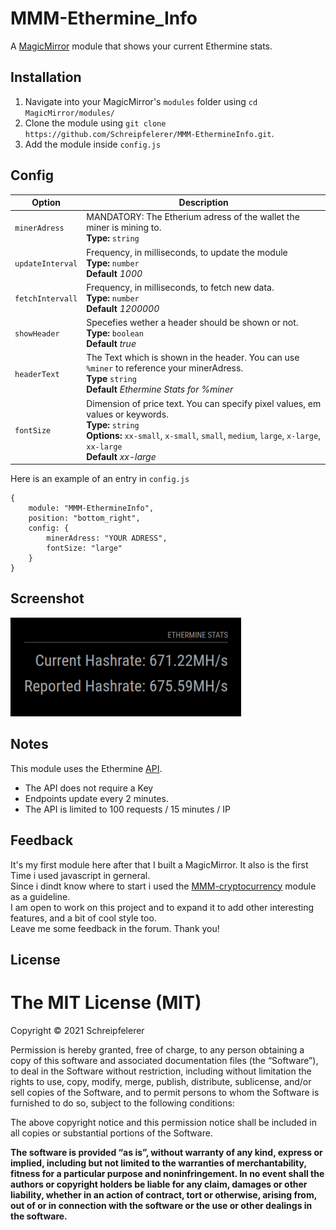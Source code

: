 # MMM-Ethermine_Info
A <a href="https://github.com/MichMich/MagicMirror">MagicMirror</a> module that shows your current Ethermine stats.

## Installation
1. Navigate into your MagicMirror's `modules` folder using `cd MagicMirror/modules/`
2. Clone the module using `git clone https://github.com/Schreipfelerer/MMM-EthermineInfo.git`.
3. Add the module inside `config.js`

## Config

|Option|Description|
|---|---|
|`minerAdress`|MANDATORY: The Etherium adress of the wallet the miner is mining to.<br>**Type:** `string`|
|`updateInterval`|Frequency, in milliseconds, to update the module<br>**Type:** `number` <br> **Default** <i>1000</i>|
|`fetchIntervall`|Frequency, in milliseconds, to fetch new data.<br>**Type:** `number` <br> **Default** <i>1200000</i>|
|`showHeader`|Specefies wether a header should be shown or not.<br>**Type:** `boolean`<br> **Default** <i>true</i> |
|`headerText`|The Text which is shown in the header. You can use `%miner` to reference your minerAdress.<br> **Type** `string` <br> **Default** <i>Ethermine Stats for %miner</i> |
|`fontSize`| Dimension of price text. You can specify pixel values, em values or keywords.<br> **Type:** `string` <br>**Options:** `xx-small`, `x-small`, `small`, `medium`, `large`, `x-large`, `xx-large` <br> **Default** <i>xx-large</i> |


Here is an example of an entry in `config.js`
```
{
	module: "MMM-EthermineInfo",
	position: "bottom_right",
	config: {
		minerAdress: "YOUR ADRESS",
        fontSize: "large"
	}
}
```

## Screenshot
![Screenshot of working module](/Info.png?raw=true "Example screenshot")

## Notes
This module uses the Ethermine <a href="https://ethermine.org/api/pool">API</a>.
- The API does not require a Key
- Endpoints update every 2 minutes.
- The API is limited to 100 requests / 15 minutes / IP

## Feedback
It's my first module here after that I built a MagicMirror. It also is the first Time i used javascript in gerneral.
<br>Since i dindt know where to start i used the <a href="https://github.com/matteodanelli/MMM-cryptocurrency">MMM-cryptocurrency</a> module as a guideline.
<br>I am open to work on this project and to expand it to add other interesting features, and a bit of cool style too.
<br>Leave me some feedback in the forum. Thank you!


## License
The MIT License (MIT)
=====================

Copyright © 2021 Schreipfelerer

Permission is hereby granted, free of charge, to any person
obtaining a copy of this software and associated documentation
files (the “Software”), to deal in the Software without
restriction, including without limitation the rights to use,
copy, modify, merge, publish, distribute, sublicense, and/or sell
copies of the Software, and to permit persons to whom the
Software is furnished to do so, subject to the following
conditions:

The above copyright notice and this permission notice shall be
included in all copies or substantial portions of the Software.

**The software is provided “as is”, without warranty of any kind, express or implied, including but not limited to the warranties of merchantability,
fitness for a particular purpose and noninfringement. In no event shall the authors or copyright holders be liable for any claim, damages or other liability,
whether in an action of contract, tort or otherwise, arising from, out of or in connection with the software or the use or other dealings in the software.**
